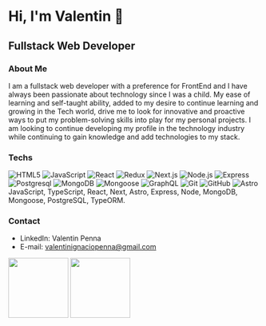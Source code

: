 # Hi, I'm Valentin 👋
## Fullstack Web Developer

### About Me
I am a fullstack web developer with a preference for FrontEnd and I have always been passionate about technology since I was a child.
My ease of learning and self-taught ability, added to my desire to continue learning and growing in the Tech world, drive me to look for innovative and proactive ways to put my problem-solving skills into play for my personal projects.
I am looking to continue developing my profile in the technology industry while continuing to gain knowledge and add technologies to my stack.

### Techs

![HTML5](https://img.shields.io/badge/-HTML5-000000?style=flat&logo=html5)
![JavaScript](https://img.shields.io/badge/-JavaScript-000000?style=flat&logo=javascript)
![React](https://img.shields.io/badge/-React-222222?style=flat&logo=React)
![Redux](https://img.shields.io/badge/-Redux-222222?style=flat&logo=Redux)
![Next.js](https://img.shields.io/badge/-Next.js-222222?style=flat&logo=next.js)
![Node.js](https://img.shields.io/badge/-Node.js-222222?style=flat&logo=node.js)
![Express](https://img.shields.io/badge/-Express-222222?style=flat&logo=Express)
![Postgresql](https://img.shields.io/badge/-Postgresql-222222?style=flat&logo=Express)
![MongoDB](https://img.shields.io/badge/-MongoDB-222222?style=flat&logo=MongoDB)
![Mongoose](https://img.shields.io/badge/-Mongoose-222222?style=flat&logo=Mongoose)
![GraphQL](https://img.shields.io/badge/-GraphQL-222222?style=flat&logo=GraphQL)
![Git](https://img.shields.io/badge/-Git-222222?style=flat&logo=git)
![GitHub](https://img.shields.io/badge/-GitHub-222222?style=flat&logo=github)
![Astro](https://img.shields.io/badge/-Astro-222222?style=flat&logo=astro)
JavaScript, TypeScript, React, Next, Astro, Express, Node, MongoDB, Mongoose, PostgreSQL, TypeORM.

### Contact
- LinkedIn: Valentin Penna
- E-mail: valentinignaciopenna@gmail.com

<img align="" height="120px" src="https://github-readme-stats.vercel.app/api?username=ValentinPenna&hide_title=true&hide_border=true&show_icons=true&include_all_commits=true&line_height=21&bg_color=0,EC6C6C,FFD479,FFFC79,73FA79&theme=graywhite" />
<img align="" height="120px" src="https://github-readme-stats.vercel.app/api/top-langs?username=ValentinPenna&hide_title=true&hide_border=true&layout=compact&bg_color=0,73FA79,73FDFF,D783FF&theme=graywhite" />
